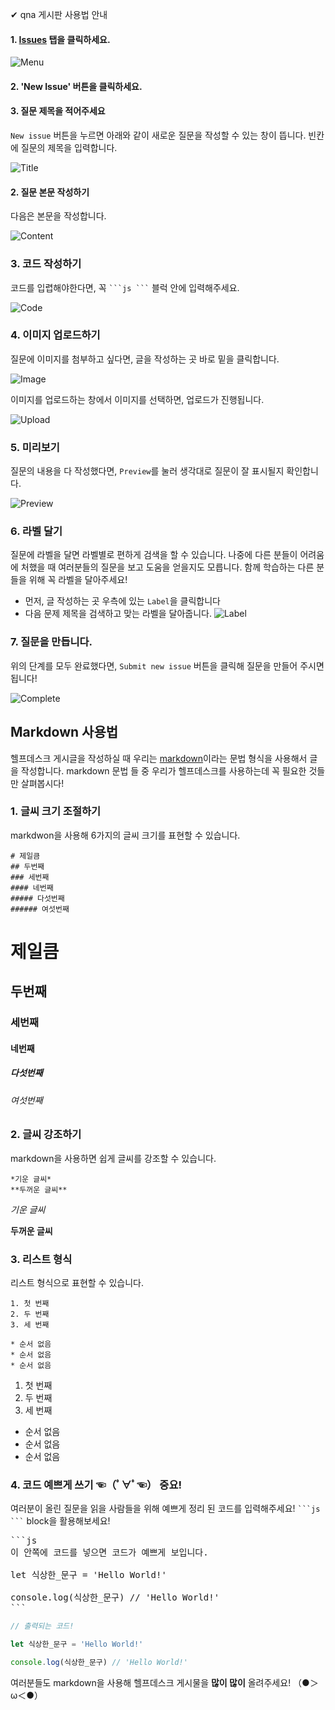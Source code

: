 ✔ qna 게시판 사용법 안내

#### 1. [Issues](https://github.com/encore-playdata/qna/issues) 탭을 클릭하세요.
![Menu](./images/menu.jpg)

#### 2. 'New Issue' 버튼을 클릭하세요. 

#### 3. 질문 제목을 적어주세요

`New issue` 버튼을 누르면 아래와 같이 새로운 질문을 작성할 수 있는 창이 뜹니다.
빈칸에 질문의 제목을 입력합니다.

![Title](./images/title.jpg)

#### 2. 질문 본문 작성하기

다음은 본문을 작성합니다.

![Content](./images/content.png)

### 3. 코드 작성하기

코드를 입렵해야한다면, 꼭 ` ```js ``` ` 블럭 안에 입력해주세요.

![Code](./images/code.png)

### 4. 이미지 업로드하기

질문에 이미지를 첨부하고 싶다면, 글을 작성하는 곳 바로 밑을 클릭합니다.

![Image](./images/image.png)

이미지를 업로드하는 창에서 이미지를 선택하면, 업로드가 진행됩니다.

![Upload](./images/upload.png)

### 5. 미리보기

질문의 내용을 다 작성했다면, `Preview`를 눌러 생각대로 질문이 잘 표시될지 확인합니다.

![Preview](./images/preview.png)

### 6. 라벨 달기

질문에 라벨을 달면 라벨별로 편하게 검색을 할 수 있습니다.
나중에 다른 분들이 어려움에 처했을 때 여러분들의 질문을 보고 도움을 얻을지도 모릅니다.
함께 학습하는 다른 분들을 위해 꼭 라벨을 달아주세요!

* 먼저, 글 작성하는 곳 우측에 있는 `Label`을 클릭합니다
* 다음 문제 제목을 검색하고 맞는 라벨을 달아줍니다.
![Label](./images/label.png)

### 7. 질문을 만듭니다.

위의 단계를 모두 완료했다면, `Submit new issue` 버튼을 클릭해 질문을 만들어 주시면 됩니다!

![Complete](./images/complete.png)

## Markdown 사용법
헬프데스크 게시글을 작성하실 때 우리는 [markdown](https://gist.github.com/ihoneymon/652be052a0727ad59601)이라는 문법 형식을 사용해서 글을 작성합니다. markdown 문법 들 중 우리가 헬프데스크를 사용하는데 꼭 필요한 것들만 살펴봅시다!

### 1. 글씨 크기 조절하기
markdwon을 사용해 6가지의 글씨 크기를 표현할 수 있습니다.
```
# 제일큼
## 두번째
### 세번째
#### 네번째
##### 다섯번째
###### 여섯번째
```

# 제일큼
## 두번째
### 세번째
#### 네번째
##### 다섯번째
###### 여섯번째

### 2. 글씨 강조하기
markdown을 사용하면 쉽게 글씨를 강조할 수 있습니다.
```
*기운 글씨*
**두꺼운 글씨**
```
*기운 글씨*

**두꺼운 글씨**

### 3. 리스트 형식
리스트 형식으로 표현할 수 있습니다.
```
1. 첫 번째
2. 두 번째
3. 세 번째

* 순서 없음
* 순서 없음
* 순서 없음
```

1. 첫 번째
2. 두 번째
3. 세 번째

* 순서 없음
* 순서 없음
* 순서 없음


### 4. 코드 예쁘게 쓰기 ☜（ﾟ∀ﾟ☜） 중요!
여러분이 올린 질문을 읽을 사람들을 위해 예쁘게 정리 된 코드를 입력해주세요! ` ```js ``` ` block을 활용해보세요!

<pre>
```js
이 안쪽에 코드를 넣으면 코드가 예쁘게 보입니다.

let 식상한_문구 = 'Hello World!'

console.log(식상한_문구) // 'Hello World!'
```
</pre>
```js
// 출력되는 코드!

let 식상한_문구 = 'Hello World!'

console.log(식상한_문구) // 'Hello World!'
```

여러분들도 markdown을 사용해 헬프데스크 게시물을 **많이 많이** 올려주세요! （●＞ω＜●）
